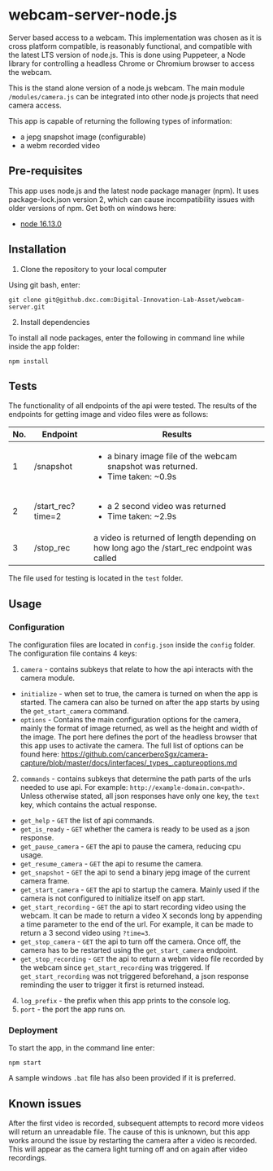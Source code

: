 # webcam-server-node.js

Server based access to a webcam. This implementation was chosen as it is cross platform compatible, is reasonably functional, and compatible with the latest LTS version of node.js. This is done using Puppeteer, a Node library for controlling a headless Chrome or Chromium browser to access the webcam.

This is the stand alone version of a node.js webcam. The main module `/modules/camera.js` can be integrated into other node.js projects that need camera access.

This app is capable of returning the following types of information:
* a jepg snapshot image (configurable)
* a webm recorded video

## Pre-requisites

This app uses node.js and the latest node package manager (npm). It uses package-lock.json version 2, which can cause incompatibility issues with older versions of npm. Get both on windows here:

* [node 16.13.0](https://nodejs.org/en/)

## Installation

1. Clone the repository to your local computer

Using git bash, enter:

```
git clone git@github.dxc.com:Digital-Innovation-Lab-Asset/webcam-server.git
```

2. Install dependencies

To install all node packages, enter the following in command line while inside the app folder:

```
npm install
```

## Tests

The functionality of all endpoints of the api were tested. The results of the endpoints for getting image and video files were as follows:

| No. | Endpoint | Results |
| ------ | ------ | ------ |
| 1 | /snapshot | <ul><li>a binary image file of the webcam snapshot was returned.</li><li>Time taken: ~0.9s</li></ul> |
| 2 | /start_rec?time=2 | <ul><li>a 2 second video was returned</li><li>Time taken: ~2.9s</li></ul> |
| 3 | /stop_rec | a video is returned of length depending on how long ago the /start_rec endpoint was called

The file used for testing is located in the `test` folder.

## Usage

### Configuration

The configuration files are located in `config.json` inside the `config` folder. The configuration file contains 4 keys:

1. `camera` - contains subkeys that relate to how the api interacts with the camera module.
  - `initialize` - when set to true, the camera is turned on when the app is started. The camera can also be turned on after the app starts by using the `get_start_camera` command.
  - `options` - Contains the main configuration options for the camera, mainly the format of image returned, as well as the height and width of the image. The port here defines the port of the headless browser that this app uses to activate the camera. The full list of options can be found here: https://github.com/cancerberoSgx/camera-capture/blob/master/docs/interfaces/_types_.captureoptions.md
2. `commands` - contains subkeys that determine the path parts of the urls needed to use api. For example: `http://example-domain.com<path>`. Unless otherwise stated, all json responses have only one key, the `text` key, which contains the actual response.
  - `get_help` - `GET` the list of api commands.
  - `get_is_ready` - `GET` whether the camera is ready to be used as a json response.
  - `get_pause_camera` - `GET` the api to pause the camera, reducing cpu usage.
  - `get_resume_camera` - `GET` the api to resume the camera.
  - `get_snapshot` - `GET` the api to send a binary jepg image of the current camera frame.
  - `get_start_camera` - `GET` the api to startup the camera. Mainly used if the camera is not configured to initialize itself on app start.
  - `get_start_recording` - `GET` the api to start recording video using the webcam. It can be made to return a video X seconds long by appending a time parameter to the end of the url. For example, it can be made to return a 3 second video using `?time=3`.
  - `get_stop_camera` - `GET` the api to turn off the camera. Once off, the camera has to be restarted using the `get_start_camera` endpoint.
  - `get_stop_recording` - `GET` the api to return a webm video file recorded by the webcam since `get_start_recording` was triggered. If `get_start_recording` was not triggered beforehand, a json response reminding the user to trigger it first is returned instead.
4. `log_prefix` - the prefix when this app prints to the console log.
5. `port` - the port the app runs on.

### Deployment

To start the app, in the command line enter:

```
npm start
```

A sample windows `.bat` file has also been provided if it is preferred.

## Known issues

After the first video is recorded, subsequent attempts to record more videos will return an unreadable file. The cause of this is unknown, but this app works around the issue by restarting the camera after a video is recorded. This will appear as the camera light turning off and on again after video recordings.
